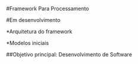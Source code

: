 #Framework Para Processamento

#Em desenvolvimento

*Arquitetura do framework

*Modelos iniciais

##Objetivo principal: Desenvolvimento de Software
